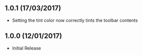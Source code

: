 1.0.1 (17/03/2017)
------------------
* Setting the tint color now correctly tints the toolbar contents


1.0.0 (12/01/2017)
------------------
* Initial Release
